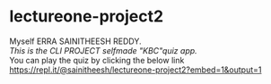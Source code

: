 # lectureone-project2

Myself ERRA SAINITHEESH REDDY.  
*This is the CLI PROJECT selfmade "KBC"quiz app.*   
You can play the quiz by clicking the below link   
https://repl.it/@sainitheesh/lectureone-project2?embed=1&output=1
